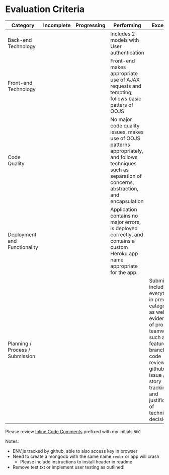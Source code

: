 # Evaluation Criteria

| Category                        | Incomplete                                                                                                                    | Progressing                                                                                                                                                                                           | Performing                                                                                                                                                             | Excelling                                                                                                                                                                                                           |
|---------------------------------|-------------------------------------------------------------------------------------------------------------------------------|-------------------------------------------------------------------------------------------------------------------------------------------------------------------------------------------------------|------------------------------------------------------------------------------------------------------------------------------------------------------------------------|---------------------------------------------------------------------------------------------------------------------------------------------------------------------------------------------------------------------|
| Back-end Technology             |   |   |Includes 2 models with User authentication |                                                                                                                          |                                                                                                                                                               |
| Front-end Technology            |   |   | Front-end makes appropriate use of AJAX requests and tempting, follows basic patters of OOJS                                                                           |                                                                                                                                                               |
| Code Quality                    |   |   |  No major code quality issues, makes use of OOJS patterns appropriately, and follows techniques such as separation of concerns, abstraction, and encapsulation                                                                                                                                                                       | |
| Deployment and Functionality    |   |   | Application contains no major errors, is deployed correctly, and contains a custom Heroku app name appropriate for the app.                                            |                                                                                                                                                               |
| Planning / Process / Submission |   |   |  | Submission includes everything in previous category, as well as evidence of proper teamwork, such as feature branching, code review, github issue / user story tracking, and justification of technical decisions. |                                                                                                                                                            |

Please review [Inline Code Comments](https://github.com/nolds9/rembr/compare/master...feedback) prefixed with my initials `NHO`


Notes:
- ENV.js tracked by github, able to also access key in browser
- Need to create a mongodb with the same name `rembr` or app will crash
  - Please include instructions to install header in readme
- Remove test.txt or implement user testing as outlined!
